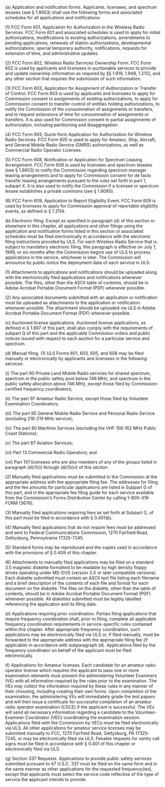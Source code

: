 (a) Application and notification forms. Applicants, licensees, and spectrum lessees (see § 1.9003) shall use the following forms and associated schedules for all applications and notifications:

(1) FCC Form 601, Application for Authorization in the Wireless Radio Services. FCC Form 601 and associated schedules is used to apply for initial authorizations, modifications to existing authorizations, amendments to pending applications, renewals of station authorizations, developmental authorizations, special temporary authority, notifications, requests for extension of time, and administrative updates.

(2) FCC Form 602, Wireless Radio Services Ownership Form. FCC Form 602 is used by applicants and licensees in auctionable services to provide and update ownership information as required by §§ 1.919, 1.948, 1.2112, and any other section that requires the submission of such information.

(3) FCC Form 603, Application for Assignment of Authorization or Transfer of Control. FCC Form 603 is used by applicants and licensees to apply for Commission consent to assignments of existing authorizations, to apply for Commission consent to transfer control of entities holding authorizations, to notify the Commission of the consummation of assignments or transfers, and to request extensions of time for consummation of assignments or transfers. It is also used for Commission consent to partial assignments of authorization, including partitioning and disaggregation.

(4) FCC Form 605, Quick-form Application for Authorization for Wireless Radio Services. FCC Form 605 is used to apply for Amateur, Ship, Aircraft, and General Mobile Radio Service (GMRS) authorizations, as well as Commercial Radio Operator Licenses.

(5) FCC Form 608, Notification or Application for Spectrum Leasing Arrangement. FCC Form 608 is used by licensees and spectrum lessees (see § 1.9003) to notify the Commission regarding spectrum manager leasing arrangements and to apply for Commission consent for de facto transfer leasing arrangements pursuant to the rules set forth in part 1, subpart X. It is also used to notify the Commission if a licensee or spectrum lessee establishes a private commons (see § 1.9080).

(6) FCC Form 609, Application to Report Eligibility Event. FCC Form 609 is used by licensees to apply for Commission approval of reportable eligibility events, as defined in § 1.2114.

(b) Electronic filing. Except as specified in paragraph (d) of this section or elsewhere in this chapter, all applications and other filings using the application and notification forms listed in this section or associated schedules must be filed electronically in accordance with the electronic filing instructions provided by ULS. For each Wireless Radio Service that is subject to mandatory electronic filing, this paragraph is effective on July 1, 1999, or six months after the Commission begins use of ULS to process applications in the service, whichever is later. The Commission will announce by public notice the deployment date of each service in ULS.

(1) Attachments to applications and notifications should be uploaded along with the electronically filed applications and notifications whenever possible. The files, other than the ASCII table of contents, should be in Adobe Acrobat Portable Document Format (PDF) whenever possible.

(2) Any associated documents submitted with an application or notification must be uploaded as attachments to the application or notification whenever possible. The attachment should be uploaded via ULS in Adobe Acrobat Portable Document Format (PDF) whenever possible.

(c) Auctioned license applications. Auctioned license applications, as defined in § 1.907 of this part, shall also comply with the requirements of subpart Q of this part and the applicable Commission orders and public notices issued with respect to each auction for a particular service and spectrum.

(d) Manual filing. (1) ULS Forms 601, 603, 605, and 608 may be filed manually or electronically by applicants and licensees in the following services:

(i) The part 90 Private Land Mobile Radio services for shared spectrum, spectrum in the public safety pool below 746 MHz, and spectrum in the public safety allocation above 746 MHz, except those filed by Commission-certified frequency coordinators;

(ii) The part 97 Amateur Radio Service, except those filed by Volunteer Examination Coordinators;

(iii) The part 95 General Mobile Radio Service and Personal Radio Service (excluding 218-219 MHz service);

(iv) The part 80 Maritime Services (excluding the VHF 156-162 MHz Public Coast Stations);

(v) The part 87 Aviation Services;

(vi) Part 13 Commercial Radio Operators; and

(vii) Part 101 licensees who are also members of any of the groups listed in paragraph (d)(1)(i) through (d)(1)(vi) of this section.

(2) Manually filed applications must be submitted to the Commission at the appropriate address with the appropriate filing fee. The addresses for filing and the fee amounts for particular applications are listed in Subpart G of this part, and in the appropriate fee filing guide for each service available from the Commission's Forms Distribution Center by calling 1-800-418-FORM (3676).

(3) Manually filed applications requiring fees as set forth at Subpart G, of this part must be filed in accordance with § 0.401(b).

(4) Manually filed applications that do not require fees must be addressed and sent to Federal Communications Commission, 1270 Fairfield Road, Gettysburg, Pennsylvania 17325-7245.

(5) Standard forms may be reproduced and the copies used in accordance with the provisions of § 0.409 of this chapter.

(6) Attachments to manually filed applications may be filed on a standard 3.5 magnetic diskette formatted to be readable by high density floppy drives operating under MS-DOS (version 3.X or later compatible versions). Each diskette submitted must contain an ASCII text file listing each filename and a brief description of the contents of each file and format for each document on the diskette. The files on the diskette, other than the table of contents, should be in Adobe Acrobat Portable Document Format (PDF) whenever possible. All diskettes submitted must be legibly labelled referencing the application and its filing date.

(e) Applications requiring prior coordination. Parties filing applications that require frequency coordination shall, prior to filing, complete all applicable frequency coordination requirements in service-specific rules contained within this chapter. After appropriate frequency coordination, such applications may be electronically filed via ULS or, if filed manually, must be forwarded to the appropriate address with the appropriate filing fee (if applicable) in accordance with subparagraph (d). Applications filed by the frequency coordinator on behalf of the applicant must be filed electronically.

(f) Applications for Amateur licenses. Each candidate for an amateur radio operator license which requires the applicant to pass one or more examination elements must present the administering Volunteer Examiners (VE) with all information required by the rules prior to the examination. The VEs may collect the information required by these rules in any manner of their choosing, including creating their own forms. Upon completion of the examination, the administering VEs will immediately grade the test papers and will then issue a certificate for successful completion of an amateur radio operator examination (CSCE) if the applicant is successful. The VEs will send all necessary information regarding a candidate to the Volunteer-Examiner Coordinator (VEC) coordinating the examination session. Applications filed with the Commission by VECs must be filed electronically via ULS. All other applications for amateur service licenses may be submitted manually to FCC, 1270 Fairfield Road, Gettysburg, PA 17325-7245, or may be electronically filed via ULS. Feeable requests for vanity call signs must be filed in accordance with § 0.401 of this chapter or electronically filed via ULS.

(g) Section 337 Requests. Applications to provide public safety services submitted pursuant to 47 U.S.C. 337 must be filed on the same form and in the same manner as other applications for the requested frequency(ies), except that applicants must select the service code reflective of the type of service the applicant intends to provide.

